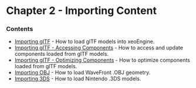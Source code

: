# Chapter 2 - Importing Content

### Contents

* [Importing glTF]() - How to load glTF models into xeoEngine.
* [Importing glTF - Accessing Components]() - How to access and update components loaded from glTF models.
* [Importing glTF - Optimizing Components]() - How to optimize components loaded from glTF models.
* [Importing OBJ]() - How to load WaveFront .OBJ geometry.
* [Importing 3DS]() - How to load Nintendo .3DS models.


